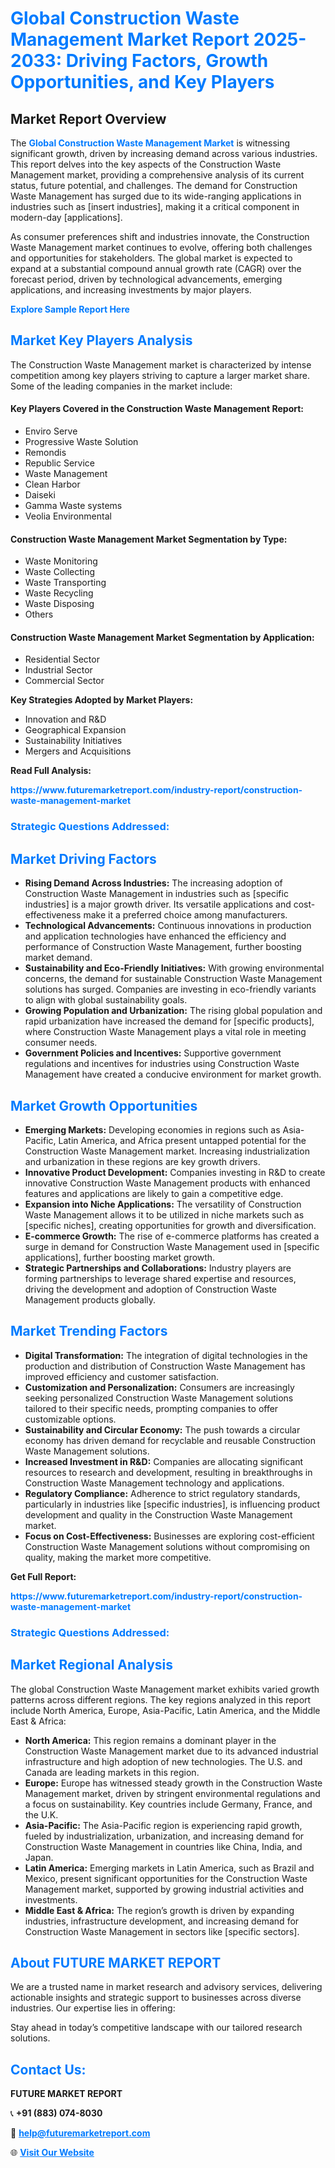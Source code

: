 <h1 style="color: #007BFF;">Global Construction Waste Management Market Report 2025-2033: Driving Factors, Growth Opportunities, and Key Players</h1>

<section id="overview">
<h2>Market Report Overview</h2>
<p>The <a href="https://www.futuremarketreport.com/industry-report/construction-waste-management-market" style="color: #007BFF; text-decoration: none;"><strong>Global Construction Waste Management Market</strong></a> is witnessing significant growth, driven by increasing demand across various industries. This report delves into the key aspects of the Construction Waste Management market, providing a comprehensive analysis of its current status, future potential, and challenges. The demand for Construction Waste Management has surged due to its wide-ranging applications in industries such as [insert industries], making it a critical component in modern-day [applications].</p>
<p>As consumer preferences shift and industries innovate, the Construction Waste Management market continues to evolve, offering both challenges and opportunities for stakeholders. The global market is expected to expand at a substantial compound annual growth rate (CAGR) over the forecast period, driven by technological advancements, emerging applications, and increasing investments by major players.</p>
</section>

<section id="overview">
<p><a href="https://www.futuremarketreport.com/request-sample/reportId=51174" style="color: #007BFF; text-decoration: none;"><strong>Explore Sample Report Here</strong></a></p>
</section>

<section id="key-players">
<h2 style="color: #007BFF;">Market Key Players Analysis</h2>
<p>The Construction Waste Management market is characterized by intense competition among key players striving to capture a larger market share. Some of the leading companies in the market include:</p>
<h4>Key Players Covered in the Construction Waste Management Report:</h4>
<ul><li>Enviro Serve</li><li>Progressive Waste Solution</li><li>Remondis</li><li>Republic Service</li><li>Waste Management</li><li>Clean Harbor</li><li>Daiseki</li><li>Gamma Waste systems</li><li>Veolia Environmental</li></ul>
<h4>Construction Waste Management Market Segmentation by Type:</h4>
<ul><li>Waste Monitoring</li><li>Waste Collecting</li><li>Waste Transporting</li><li>Waste Recycling</li><li>Waste Disposing</li><li>Others</li></ul>

<h4>Construction Waste Management Market Segmentation by Application:</h4>
<ul><li>Residential Sector</li><li>Industrial Sector</li><li>Commercial Sector</li></ul>
<p><strong>Key Strategies Adopted by Market Players:</strong></p>
<ul>
<li>Innovation and R&D</li>
<li>Geographical Expansion</li>
<li>Sustainability Initiatives</li>
<li>Mergers and Acquisitions</li>
</ul>
</section>

<section>
<p><strong>Read Full Analysis: </strong></p><a href="https://www.futuremarketreport.com/industry-report/construction-waste-management-market" style="color: #007BFF; text-decoration: none;"><strong>https://www.futuremarketreport.com/industry-report/construction-waste-management-market</strong></a>
<h3 style="color: #007BFF;">Strategic Questions Addressed:</h3>
</section>

<section id="driving-factors">
<h2 style="color: #007BFF;">Market Driving Factors</h2>
<ul>
<li><strong>Rising Demand Across Industries:</strong> The increasing adoption of Construction Waste Management in industries such as [specific industries] is a major growth driver. Its versatile applications and cost-effectiveness make it a preferred choice among manufacturers.</li>
<li><strong>Technological Advancements:</strong> Continuous innovations in production and application technologies have enhanced the efficiency and performance of Construction Waste Management, further boosting market demand.</li>
<li><strong>Sustainability and Eco-Friendly Initiatives:</strong> With growing environmental concerns, the demand for sustainable Construction Waste Management solutions has surged. Companies are investing in eco-friendly variants to align with global sustainability goals.</li>
<li><strong>Growing Population and Urbanization:</strong> The rising global population and rapid urbanization have increased the demand for [specific products], where Construction Waste Management plays a vital role in meeting consumer needs.</li>
<li><strong>Government Policies and Incentives:</strong> Supportive government regulations and incentives for industries using Construction Waste Management have created a conducive environment for market growth.</li>
</ul>
</section>

<section id="growth-opportunities">
<h2 style="color: #007BFF;">Market Growth Opportunities</h2>
<ul>
<li><strong>Emerging Markets:</strong> Developing economies in regions such as Asia-Pacific, Latin America, and Africa present untapped potential for the Construction Waste Management market. Increasing industrialization and urbanization in these regions are key growth drivers.</li>
<li><strong>Innovative Product Development:</strong> Companies investing in R&D to create innovative Construction Waste Management products with enhanced features and applications are likely to gain a competitive edge.</li>
<li><strong>Expansion into Niche Applications:</strong> The versatility of Construction Waste Management allows it to be utilized in niche markets such as [specific niches], creating opportunities for growth and diversification.</li>
<li><strong>E-commerce Growth:</strong> The rise of e-commerce platforms has created a surge in demand for Construction Waste Management used in [specific applications], further boosting market growth.</li>
<li><strong>Strategic Partnerships and Collaborations:</strong> Industry players are forming partnerships to leverage shared expertise and resources, driving the development and adoption of Construction Waste Management products globally.</li>
</ul>
</section>

<section id="trending-factors">
<h2 style="color: #007BFF;">Market Trending Factors</h2>
<ul>
<li><strong>Digital Transformation:</strong> The integration of digital technologies in the production and distribution of Construction Waste Management has improved efficiency and customer satisfaction.</li>
<li><strong>Customization and Personalization:</strong> Consumers are increasingly seeking personalized Construction Waste Management solutions tailored to their specific needs, prompting companies to offer customizable options.</li>
<li><strong>Sustainability and Circular Economy:</strong> The push towards a circular economy has driven demand for recyclable and reusable Construction Waste Management solutions.</li>
<li><strong>Increased Investment in R&D:</strong> Companies are allocating significant resources to research and development, resulting in breakthroughs in Construction Waste Management technology and applications.</li>
<li><strong>Regulatory Compliance:</strong> Adherence to strict regulatory standards, particularly in industries like [specific industries], is influencing product development and quality in the Construction Waste Management market.</li>
<li><strong>Focus on Cost-Effectiveness:</strong> Businesses are exploring cost-efficient Construction Waste Management solutions without compromising on quality, making the market more competitive.</li>
</ul>
</section>

<section>
<p><strong>Get Full Report: </strong></p><a href="https://www.futuremarketreport.com/industry-report/construction-waste-management-market" style="color: #007BFF; text-decoration: none;"><strong>https://www.futuremarketreport.com/industry-report/construction-waste-management-market</strong></a>
<h3 style="color: #007BFF;">Strategic Questions Addressed:</h3>
</section>


<section id="regional-analysis">
<h2 style="color: #007BFF;">Market Regional Analysis</h2>
<p>The global Construction Waste Management market exhibits varied growth patterns across different regions. The key regions analyzed in this report include North America, Europe, Asia-Pacific, Latin America, and the Middle East & Africa:</p>
<ul>
<li><strong>North America:</strong> This region remains a dominant player in the Construction Waste Management market due to its advanced industrial infrastructure and high adoption of new technologies. The U.S. and Canada are leading markets in this region.</li>
<li><strong>Europe:</strong> Europe has witnessed steady growth in the Construction Waste Management market, driven by stringent environmental regulations and a focus on sustainability. Key countries include Germany, France, and the U.K.</li>
<li><strong>Asia-Pacific:</strong> The Asia-Pacific region is experiencing rapid growth, fueled by industrialization, urbanization, and increasing demand for Construction Waste Management in countries like China, India, and Japan.</li>
<li><strong>Latin America:</strong> Emerging markets in Latin America, such as Brazil and Mexico, present significant opportunities for the Construction Waste Management market, supported by growing industrial activities and investments.</li>
<li><strong>Middle East & Africa:</strong> The region’s growth is driven by expanding industries, infrastructure development, and increasing demand for Construction Waste Management in sectors like [specific sectors].</li>
</ul>
</section>

<footer>
<h2 style="color: #007BFF;">About FUTURE MARKET REPORT</h2>
<p>We are a trusted name in market research and advisory services, delivering actionable insights and strategic support to businesses across diverse industries. Our expertise lies in offering:</p>

<p>Stay ahead in today’s competitive landscape with our tailored research solutions.</p>

<h2 style="color: #007BFF;">Contact Us:</h2>
<p><strong>FUTURE MARKET REPORT</strong></p>
<p>📞 <strong>+91 (883) 074-8030</strong></p>
<p>📧 <strong><a href="mailto:help@futuremarketreport.com" style="color: #007BFF;">help@futuremarketreport.com</a></strong></p>
<p>🌐 <strong><a href="https://www.futuremarketreport.com/" style="color: #007BFF;">Visit Our Website</a></strong></p>
</footer>